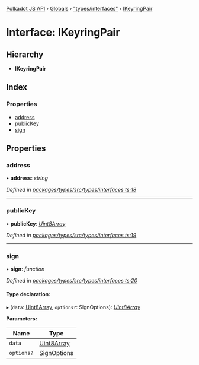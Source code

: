 [Polkadot JS API](../README.md) › [Globals](../globals.md) › ["types/interfaces"](../modules/_types_interfaces_.md) › [IKeyringPair](_types_interfaces_.ikeyringpair.md)

# Interface: IKeyringPair

## Hierarchy

* **IKeyringPair**

## Index

### Properties

* [address](_types_interfaces_.ikeyringpair.md#address)
* [publicKey](_types_interfaces_.ikeyringpair.md#publickey)
* [sign](_types_interfaces_.ikeyringpair.md#sign)

## Properties

###  address

• **address**: *string*

*Defined in [packages/types/src/types/interfaces.ts:18](https://github.com/polkadot-js/api/blob/0187f1ff19/packages/types/src/types/interfaces.ts#L18)*

___

###  publicKey

• **publicKey**: *[Uint8Array](../classes/_codec_raw_.raw.md#static-uint8array)*

*Defined in [packages/types/src/types/interfaces.ts:19](https://github.com/polkadot-js/api/blob/0187f1ff19/packages/types/src/types/interfaces.ts#L19)*

___

###  sign

• **sign**: *function*

*Defined in [packages/types/src/types/interfaces.ts:20](https://github.com/polkadot-js/api/blob/0187f1ff19/packages/types/src/types/interfaces.ts#L20)*

#### Type declaration:

▸ (`data`: [Uint8Array](../classes/_codec_raw_.raw.md#static-uint8array), `options?`: SignOptions): *[Uint8Array](../classes/_codec_raw_.raw.md#static-uint8array)*

**Parameters:**

Name | Type |
------ | ------ |
`data` | [Uint8Array](../classes/_codec_raw_.raw.md#static-uint8array) |
`options?` | SignOptions |
